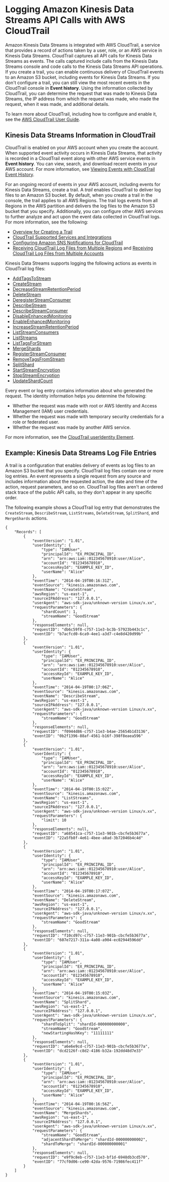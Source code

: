 # Logging Amazon Kinesis Data Streams API Calls with AWS CloudTrail<a name="logging-using-cloudtrail"></a>

Amazon Kinesis Data Streams is integrated with AWS CloudTrail, a service that provides a record of actions taken by a user, role, or an AWS service in Kinesis Data Streams\. CloudTrail captures all API calls for Kinesis Data Streams as events\. The calls captured include calls from the Kinesis Data Streams console and code calls to the Kinesis Data Streams API operations\. If you create a trail, you can enable continuous delivery of CloudTrail events to an Amazon S3 bucket, including events for Kinesis Data Streams\. If you don't configure a trail, you can still view the most recent events in the CloudTrail console in **Event history**\. Using the information collected by CloudTrail, you can determine the request that was made to Kinesis Data Streams, the IP address from which the request was made, who made the request, when it was made, and additional details\. 

To learn more about CloudTrail, including how to configure and enable it, see the [AWS CloudTrail User Guide](http://docs.aws.amazon.com/awscloudtrail/latest/userguide/)\.

## Kinesis Data Streams Information in CloudTrail<a name="service-name-info-in-cloudtrail"></a>

CloudTrail is enabled on your AWS account when you create the account\. When supported event activity occurs in Kinesis Data Streams, that activity is recorded in a CloudTrail event along with other AWS service events in **Event history**\. You can view, search, and download recent events in your AWS account\. For more information, see [Viewing Events with CloudTrail Event History](http://docs.aws.amazon.com/awscloudtrail/latest/userguide/view-cloudtrail-events.html)\. 

For an ongoing record of events in your AWS account, including events for Kinesis Data Streams, create a trail\. A *trail* enables CloudTrail to deliver log files to an Amazon S3 bucket\. By default, when you create a trail in the console, the trail applies to all AWS Regions\. The trail logs events from all Regions in the AWS partition and delivers the log files to the Amazon S3 bucket that you specify\. Additionally, you can configure other AWS services to further analyze and act upon the event data collected in CloudTrail logs\. For more information, see the following: 
+ [Overview for Creating a Trail](http://docs.aws.amazon.com/awscloudtrail/latest/userguide/cloudtrail-create-and-update-a-trail.html)
+ [CloudTrail Supported Services and Integrations](http://docs.aws.amazon.com/awscloudtrail/latest/userguide/cloudtrail-aws-service-specific-topics.html#cloudtrail-aws-service-specific-topics-integrations)
+ [Configuring Amazon SNS Notifications for CloudTrail](http://docs.aws.amazon.com/awscloudtrail/latest/userguide/getting_notifications_top_level.html)
+ [Receiving CloudTrail Log Files from Multiple Regions](http://docs.aws.amazon.com/awscloudtrail/latest/userguide/receive-cloudtrail-log-files-from-multiple-regions.html) and [Receiving CloudTrail Log Files from Multiple Accounts](http://docs.aws.amazon.com/awscloudtrail/latest/userguide/cloudtrail-receive-logs-from-multiple-accounts.html)

Kinesis Data Streams supports logging the following actions as events in CloudTrail log files:
+ [AddTagsToStream](http://docs.aws.amazon.com/kinesis/latest/APIReference/API_AddTagsToStream.html)
+ [CreateStream](http://docs.aws.amazon.com/kinesis/latest/APIReference/API_CreateStream.html)
+ [DecreaseStreamRetentionPeriod](http://docs.aws.amazon.com/kinesis/latest/APIReference/API_DecreaseStreamRetentionPeriod.html)
+ [DeleteStream](http://docs.aws.amazon.com/kinesis/latest/APIReference/API_DeleteStream.html)
+ [DeregisterStreamConsumer](http://docs.aws.amazon.com/kinesis/latest/APIReference/API_DeregisterStreamConsumer.html)
+ [DescribeStream](http://docs.aws.amazon.com/kinesis/latest/APIReference/API_DescribeStream.html)
+ [DescribeStreamConsumer](http://docs.aws.amazon.com/kinesis/latest/APIReference/API_DescribeStreamConsumer.html)
+ [DisableEnhancedMonitoring](http://docs.aws.amazon.com/kinesis/latest/APIReference/API_DisableEnhancedMonitoring.html)
+ [EnableEnhancedMonitoring](http://docs.aws.amazon.com/kinesis/latest/APIReference/API_EnableEnhancedMonitoring.html)
+ [IncreaseStreamRetentionPeriod](http://docs.aws.amazon.com/kinesis/latest/APIReference/API_IncreaseStreamRetentionPeriod.html)
+ [ListStreamConsumers](http://docs.aws.amazon.com/kinesis/latest/APIReference/API_ListStreamConsumers.html)
+ [ListStreams](http://docs.aws.amazon.com/kinesis/latest/APIReference/API_ListStreams.html)
+ [ListTagsForStream](http://docs.aws.amazon.com/kinesis/latest/APIReference/API_ListTagsForStream.html)
+ [MergeShards](http://docs.aws.amazon.com/kinesis/latest/APIReference/API_MergeShards.html)
+ [RegisterStreamConsumer](http://docs.aws.amazon.com/kinesis/latest/APIReference/API_RegisterStreamConsumer.html)
+ [RemoveTagsFromStream](http://docs.aws.amazon.com/kinesis/latest/APIReference/API_RemoveTagsFromStream.html)
+ [SplitShard](http://docs.aws.amazon.com/kinesis/latest/APIReference/API_SplitShard.html)
+ [StartStreamEncryption](http://docs.aws.amazon.com/kinesis/latest/APIReference/API_StartStreamEncryption.html)
+ [StopStreamEncryption](http://docs.aws.amazon.com/kinesis/latest/APIReference/API_StopStreamEncryption.html)
+ [UpdateShardCount](http://docs.aws.amazon.com/kinesis/latest/APIReference/API_UpdateShardCount.html)

Every event or log entry contains information about who generated the request\. The identity information helps you determine the following: 
+ Whether the request was made with root or AWS Identity and Access Management \(IAM\) user credentials\.
+ Whether the request was made with temporary security credentials for a role or federated user\.
+ Whether the request was made by another AWS service\.

For more information, see the [CloudTrail userIdentity Element](http://docs.aws.amazon.com/awscloudtrail/latest/userguide/cloudtrail-event-reference-user-identity.html)\.

## Example: Kinesis Data Streams Log File Entries<a name="understanding-service-name-entries"></a>

A trail is a configuration that enables delivery of events as log files to an Amazon S3 bucket that you specify\. CloudTrail log files contain one or more log entries\. An event represents a single request from any source and includes information about the requested action, the date and time of the action, request parameters, and so on\. CloudTrail log files aren't an ordered stack trace of the public API calls, so they don't appear in any specific order\.

The following example shows a CloudTrail log entry that demonstrates the `CreateStream`, `DescribeStream`, `ListStreams`, `DeleteStream`, `SplitShard`, and `MergeShards` actions\.

```
{
    "Records": [
        {
            "eventVersion": "1.01",
            "userIdentity": {
                "type": "IAMUser",
                "principalId": "EX_PRINCIPAL_ID",
                "arn": "arn:aws:iam::012345678910:user/Alice",
                "accountId": "012345678910",
                "accessKeyId": "EXAMPLE_KEY_ID",
                "userName": "Alice"
            },
            "eventTime": "2014-04-19T00:16:31Z",
            "eventSource": "kinesis.amazonaws.com",
            "eventName": "CreateStream",
            "awsRegion": "us-east-1",
            "sourceIPAddress": "127.0.0.1",
            "userAgent": "aws-sdk-java/unknown-version Linux/x.xx",
            "requestParameters": {
                "shardCount": 1,
                "streamName": "GoodStream"
            },
            "responseElements": null,
            "requestID": "db6c59f8-c757-11e3-bc3b-57923b443c1c",
            "eventID": "b7acfcd0-6ca9-4ee1-a3d7-c4e8d420d99b"
        },
        {
            "eventVersion": "1.01",
            "userIdentity": {
                "type": "IAMUser",
                "principalId": "EX_PRINCIPAL_ID",
                "arn": "arn:aws:iam::012345678910:user/Alice",
                "accountId": "012345678910",
                "accessKeyId": "EXAMPLE_KEY_ID",
                "userName": "Alice"
            },
            "eventTime": "2014-04-19T00:17:06Z",
            "eventSource": "kinesis.amazonaws.com",
            "eventName": "DescribeStream",
            "awsRegion": "us-east-1",
            "sourceIPAddress": "127.0.0.1",
            "userAgent": "aws-sdk-java/unknown-version Linux/x.xx",
            "requestParameters": {
                "streamName": "GoodStream"
            },
            "responseElements": null,
            "requestID": "f0944d86-c757-11e3-b4ae-25654b1d3136",
            "eventID": "0b2f1396-88af-4561-b16f-398f8eaea596"
        },
        {
            "eventVersion": "1.01",
            "userIdentity": {
                "type": "IAMUser",
                "principalId": "EX_PRINCIPAL_ID",
                "arn": "arn:aws:iam::012345678910:user/Alice",
                "accountId": "012345678910",
                "accessKeyId": "EXAMPLE_KEY_ID",
                "userName": "Alice"
            },
            "eventTime": "2014-04-19T00:15:02Z",
            "eventSource": "kinesis.amazonaws.com",
            "eventName": "ListStreams",
            "awsRegion": "us-east-1",
            "sourceIPAddress": "127.0.0.1",
            "userAgent": "aws-sdk-java/unknown-version Linux/x.xx",
            "requestParameters": {
                "limit": 10
            },
            "responseElements": null,
            "requestID": "a68541ca-c757-11e3-901b-cbcfe5b3677a",
            "eventID": "22a5fb8f-4e61-4bee-a8ad-3b72046b4c4d"
        },
        {
            "eventVersion": "1.01",
            "userIdentity": {
                "type": "IAMUser",
                "principalId": "EX_PRINCIPAL_ID",
                "arn": "arn:aws:iam::012345678910:user/Alice",
                "accountId": "012345678910",
                "accessKeyId": "EXAMPLE_KEY_ID",
                "userName": "Alice"
            },
            "eventTime": "2014-04-19T00:17:07Z",
            "eventSource": "kinesis.amazonaws.com",
            "eventName": "DeleteStream",
            "awsRegion": "us-east-1",
            "sourceIPAddress": "127.0.0.1",
            "userAgent": "aws-sdk-java/unknown-version Linux/x.xx",
            "requestParameters": {
                "streamName": "GoodStream"
            },
            "responseElements": null,
            "requestID": "f10cd97c-c757-11e3-901b-cbcfe5b3677a",
            "eventID": "607e7217-311a-4a08-a904-ec02944596dd"
        },
        {
            "eventVersion": "1.01",
            "userIdentity": {
                "type": "IAMUser",
                "principalId": "EX_PRINCIPAL_ID",
                "arn": "arn:aws:iam::012345678910:user/Alice",
                "accountId": "012345678910",
                "accessKeyId": "EXAMPLE_KEY_ID",
                "userName": "Alice"
            },
            "eventTime": "2014-04-19T00:15:03Z",
            "eventSource": "kinesis.amazonaws.com",
            "eventName": "SplitShard",
            "awsRegion": "us-east-1",
            "sourceIPAddress": "127.0.0.1",
            "userAgent": "aws-sdk-java/unknown-version Linux/x.xx",
            "requestParameters": {
                "shardToSplit": "shardId-000000000000",
                "streamName": "GoodStream",
                "newStartingHashKey": "11111111"
            },
            "responseElements": null,
            "requestID": "a6e6e9cd-c757-11e3-901b-cbcfe5b3677a",
            "eventID": "dcd2126f-c8d2-4186-b32a-192dd48d7e33"
        },
        {
            "eventVersion": "1.01",
            "userIdentity": {
                "type": "IAMUser",
                "principalId": "EX_PRINCIPAL_ID",
                "arn": "arn:aws:iam::012345678910:user/Alice",
                "accountId": "012345678910",
                "accessKeyId": "EXAMPLE_KEY_ID",
                "userName": "Alice"
            },
            "eventTime": "2014-04-19T00:16:56Z",
            "eventSource": "kinesis.amazonaws.com",
            "eventName": "MergeShards",
            "awsRegion": "us-east-1",
            "sourceIPAddress": "127.0.0.1",
            "userAgent": "aws-sdk-java/unknown-version Linux/x.xx",
            "requestParameters": {
                "streamName": "GoodStream",
                "adjacentShardToMerge": "shardId-000000000002",
                "shardToMerge": "shardId-000000000001"
            },
            "responseElements": null,
            "requestID": "e9f9c8eb-c757-11e3-bf1d-6948db3cd570",
            "eventID": "77cf0d06-ce90-42da-9576-71986fec411f"
        }
    ]
}
```